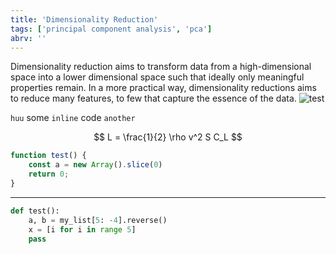 ```yaml
---
title: 'Dimensionality Reduction'
tags: ['principal component analysis', 'pca']
abrv: ''
---
```

Dimensionality reduction aims to transform data from a high-dimensional space into a lower dimensional space such that ideally only meaningful properties remain. In a more practical way, dimensionality reductions aims to reduce many features, to few that capture the essence of the data.
![test](/assets/items/dimensionality-reduction/dimensionality-reduction.jpg)



`huu` some `inline` code `another`

$$
L = \frac{1}{2} \rho v^2 S C_L
$$

```javascript
function test() {
    const a = new Array().slice(0)
    return 0;
}
```

---

```python
def test():
    a, b = my_list[5: -4].reverse()
    x = [i for i in range 5]
    pass
```
